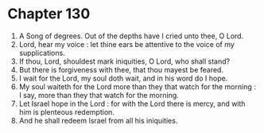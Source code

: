 # Chapter 130

1. A Song of degrees. Out of the depths have I cried unto thee, O Lord.
2. Lord, hear my voice : let thine ears be attentive to the voice of my supplications.
3. If thou, Lord, shouldest mark iniquities, O Lord, who shall stand?
4. But there is forgiveness with thee, that thou mayest be feared.
5. I wait for the Lord, my soul doth wait, and in his word do I hope.
6. My soul waiteth for the Lord more than they that watch for the morning : I say, more than they that watch for the morning.
7. Let Israel hope in the Lord : for with the Lord there is mercy, and with him is plenteous redemption.
8. And he shall redeem Israel from all his iniquities.

